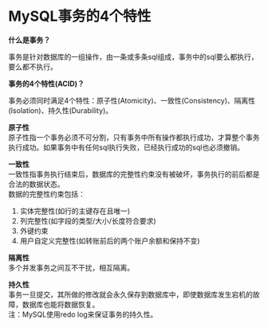 # MySQL事务的4个特性

**什么是事务？**  

事务是针对数据库的一组操作，由一条或多条sql组成，事务中的sql要么都执行，要么都不执行。

**事务的4个特性(ACID)？**  
 
事务必须同时满足4个特性：原子性(Atomicity)、一致性(Consistency)、隔离性(Isolation)、持久性(Durability)。  

**原子性**  
原子性指一个事务必须不可分割，只有事务中所有操作都执行成功，才算整个事务执行成功。如果事务中有任何sql执行失败，已经执行成功的sql也必须撤销。  

**一致性**   
一致性指事务执行结束后，数据库的完整性约束没有被破坏，事务执行的前后都是合法的数据状态。  
数据的完整性约束包括：  
1. 实体完整性(如行的主键存在且唯一)
2. 列完整性(如字段的类型/大小/长度符合要求)
3. 外键约束
4. 用户自定义完整性(如转账前后的两个账户余额和保持不变)

**隔离性**  
多个并发事务之间互不干扰，相互隔离。  

**持久性**  
事务一旦提交，其所做的修改就会永久保存到数据库中，即使数据库发生宕机的故障，数据库也能将数据恢复。  
注：MySQL使用redo log来保证事务的持久性。  




